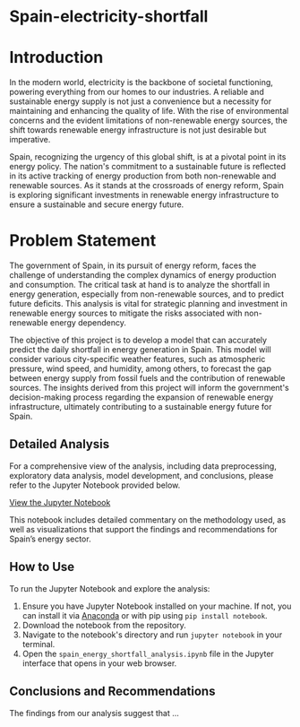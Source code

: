 # Spain-electricity-shortfall

# Introduction
In the modern world, electricity is the backbone of societal functioning, powering everything from our homes to our industries. A reliable and sustainable energy supply is not just a convenience but a necessity for maintaining and enhancing the quality of life. With the rise of environmental concerns and the evident limitations of non-renewable energy sources, the shift towards renewable energy infrastructure is not just desirable but imperative.

Spain, recognizing the urgency of this global shift, is at a pivotal point in its energy policy. The nation's commitment to a sustainable future is reflected in its active tracking of energy production from both non-renewable and renewable sources. As it stands at the crossroads of energy reform, Spain is exploring significant investments in renewable energy infrastructure to ensure a sustainable and secure energy future.

# Problem Statement
The government of Spain, in its pursuit of energy reform, faces the challenge of understanding the complex dynamics of energy production and consumption. The critical task at hand is to analyze the shortfall in energy generation, especially from non-renewable sources, and to predict future deficits. This analysis is vital for strategic planning and investment in renewable energy sources to mitigate the risks associated with non-renewable energy dependency.

The objective of this project is to develop a model that can accurately predict the daily shortfall in energy generation in Spain. This model will consider various city-specific weather features, such as atmospheric pressure, wind speed, and humidity, among others, to forecast the gap between energy supply from fossil fuels and the contribution of renewable sources. The insights derived from this project will inform the government's decision-making process regarding the expansion of renewable energy infrastructure, ultimately contributing to a sustainable energy future for Spain.

## Detailed Analysis

For a comprehensive view of the analysis, including data preprocessing, exploratory data analysis, model development, and conclusions, please refer to the Jupyter Notebook provided below.

[View the Jupyter Notebook](https://github.com/Thandokazi-Dlamini/Spain-electricity-shortfall/blob/main/Spain%20Electricity%20Shortfall%20Notebook.ipynb)

This notebook includes detailed commentary on the methodology used, as well as visualizations that support the findings and recommendations for Spain’s energy sector.

## How to Use

To run the Jupyter Notebook and explore the analysis:

1. Ensure you have Jupyter Notebook installed on your machine. If not, you can install it via [Anaconda](https://www.anaconda.com/products/distribution) or with pip using `pip install notebook`.
2. Download the notebook from the repository.
3. Navigate to the notebook's directory and run `jupyter notebook` in your terminal.
4. Open the `spain_energy_shortfall_analysis.ipynb` file in the Jupyter interface that opens in your web browser.

## Conclusions and Recommendations

The findings from our analysis suggest that ...


